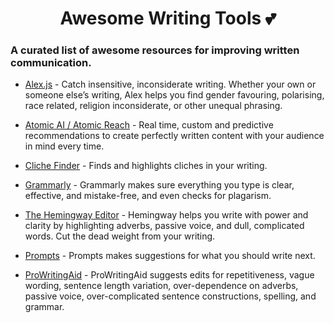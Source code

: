 <h1 align="center">Awesome Writing Tools 💕</h1>

### A curated list of awesome resources for improving written communication.

- [Alex.js](http://alexjs.com/) - Catch insensitive, inconsiderate writing. Whether your own or someone else’s writing, Alex helps you find gender favouring, polarising, race related, religion inconsiderate, or other unequal phrasing.

- [Atomic AI / Atomic Reach](https://www.atomicreach.com/) - Real time, custom and predictive recommendations to create perfectly written content with your audience in mind every time.

- [Cliche Finder](http://cliche.theinfo.org/) - Finds and highlights cliches in your writing.

- [Grammarly](https://www.grammarly.com/) - Grammarly makes sure everything you type is clear, effective, and mistake-free, and even checks for plagarism.

- [The Hemingway Editor](http://www.hemingwayapp.com/) - Hemingway helps you write with power and clarity by highlighting adverbs, passive voice, and dull, complicated words. Cut the dead weight from your writing.

- [Prompts](http://getprompts.com/) - Prompts makes suggestions for what you should write next.

- [ProWritingAid](https://prowritingaid.com/) - ProWritingAid suggests edits for repetitiveness, vague wording, sentence length variation, over-dependence on adverbs, passive voice, over-complicated sentence constructions, spelling, and grammar.

